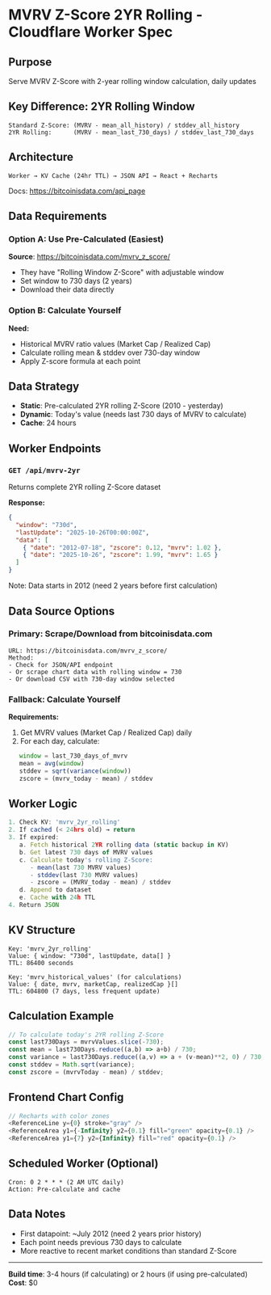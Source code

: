 # MVRV Z-Score 2YR Rolling - Cloudflare Worker Spec

## Purpose
Serve MVRV Z-Score with 2-year rolling window calculation, daily updates

## Key Difference: 2YR Rolling Window
```
Standard Z-Score: (MVRV - mean_all_history) / stddev_all_history
2YR Rolling:      (MVRV - mean_last_730_days) / stddev_last_730_days
```

## Architecture
```
Worker → KV Cache (24hr TTL) → JSON API → React + Recharts
```
Docs: https://bitcoinisdata.com/api_page

## Data Requirements

### Option A: Use Pre-Calculated (Easiest)
**Source**: https://bitcoinisdata.com/mvrv_z_score/
- They have "Rolling Window Z-Score" with adjustable window
- Set window to 730 days (2 years)
- Download their data directly

### Option B: Calculate Yourself
**Need:**
- Historical MVRV ratio values (Market Cap / Realized Cap)
- Calculate rolling mean & stddev over 730-day window
- Apply Z-score formula at each point

## Data Strategy
- **Static**: Pre-calculated 2YR rolling Z-Score (2010 - yesterday)
- **Dynamic**: Today's value (needs last 730 days of MVRV to calculate)
- **Cache**: 24 hours

## Worker Endpoints

### `GET /api/mvrv-2yr`
Returns complete 2YR rolling Z-Score dataset

**Response:**
```json
{
  "window": "730d",
  "lastUpdate": "2025-10-26T00:00:00Z",
  "data": [
    { "date": "2012-07-18", "zscore": 0.12, "mvrv": 1.02 },
    { "date": "2025-10-26", "zscore": 1.99, "mvrv": 1.65 }
  ]
}
```
Note: Data starts in 2012 (need 2 years before first calculation)

## Data Source Options

### Primary: Scrape/Download from bitcoinisdata.com
```
URL: https://bitcoinisdata.com/mvrv_z_score/
Method: 
- Check for JSON/API endpoint
- Or scrape chart data with rolling window = 730
- Or download CSV with 730-day window selected
```

### Fallback: Calculate Yourself
**Requirements:**
1. Get MVRV values (Market Cap / Realized Cap) daily
2. For each day, calculate:
```javascript
   window = last_730_days_of_mvrv
   mean = avg(window)
   stddev = sqrt(variance(window))
   zscore = (mvrv_today - mean) / stddev
```

## Worker Logic
```typescript
1. Check KV: 'mvrv_2yr_rolling'
2. If cached (< 24hrs old) → return
3. If expired:
   a. Fetch historical 2YR rolling data (static backup in KV)
   b. Get latest 730 days of MVRV values
   c. Calculate today's rolling Z-Score:
      - mean(last 730 MVRV values)
      - stddev(last 730 MVRV values)
      - zscore = (MVRV_today - mean) / stddev
   d. Append to dataset
   e. Cache with 24h TTL
4. Return JSON
```

## KV Structure
```
Key: 'mvrv_2yr_rolling'
Value: { window: "730d", lastUpdate, data[] }
TTL: 86400 seconds

Key: 'mvrv_historical_values' (for calculations)
Value: { date, mvrv, marketCap, realizedCap }[]
TTL: 604800 (7 days, less frequent update)
```

## Calculation Example
```javascript
// To calculate today's 2YR rolling Z-Score
const last730Days = mvrvValues.slice(-730);
const mean = last730Days.reduce((a,b) => a+b) / 730;
const variance = last730Days.reduce((a,v) => a + (v-mean)**2, 0) / 730;
const stddev = Math.sqrt(variance);
const zscore = (mvrvToday - mean) / stddev;
```

## Frontend Chart Config
```javascript
// Recharts with color zones
<ReferenceLine y={0} stroke="gray" />
<ReferenceArea y1={-Infinity} y2={0.1} fill="green" opacity={0.1} />
<ReferenceArea y1={7} y2={Infinity} fill="red" opacity={0.1} />
```

## Scheduled Worker (Optional)
```
Cron: 0 2 * * * (2 AM UTC daily)
Action: Pre-calculate and cache
```

## Data Notes
- First datapoint: ~July 2012 (need 2 years prior history)
- Each point needs previous 730 days to calculate
- More reactive to recent market conditions than standard Z-Score

---
**Build time**: 3-4 hours (if calculating) or 2 hours (if using pre-calculated)
**Cost**: $0